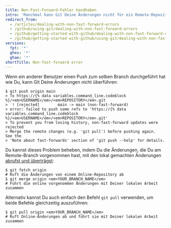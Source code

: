 ```yaml
---
title: Non-Fast-Forward-Fehler handhaben
intro: 'Manchmal kann Git Deine Änderungen nicht für ein Remote-Repository durchführen, ohne Commits zu verlieren. Wenn dieses Problem auftritt, wird Dein Push abgelehnt.'
redirect_from:
  - /articles/dealing-with-non-fast-forward-errors
  - /github/using-git/dealing-with-non-fast-forward-errors
  - /github/getting-started-with-github/dealing-with-non-fast-forward-errors
  - /github/getting-started-with-github/using-git/dealing-with-non-fast-forward-errors
versions:
  fpt: '*'
  ghes: '*'
  ghae: '*'
shortTitle: Non-fast-forward error
---
```


Wenn ein anderer Benutzer einen Push zum selben Branch durchgeführt hat wie Du, kann Git Deine Änderungen nicht überführen:

```shell
$ git push origin main
> To https://{% data variables.command_line.codeblock %}/<em>USERNAME</em>/<em>REPOSITORY</em>.git
>  ! [rejected]        main -> main (non-fast-forward)
> error: failed to push some refs to 'https://{% data variables.command_line.codeblock %}/<em>USERNAME</em>/<em>REPOSITORY</em>.git'
> To prevent you from losing history, non-fast-forward updates were rejected
> Merge the remote changes (e.g. 'git pull') before pushing again.  See the
> 'Note about fast-forwards' section of 'git push --help' for details.
```

Du kannst dieses Problem beheben, indem Du die Änderungen, die Du am Remote-Branch vorgenommen hast, mit den lokal gemachten Änderungen [abrufst und überträgst](/github/getting-started-with-github/getting-changes-from-a-remote-repository):

```shell
$ git fetch origin
# Ruft die Änderungen von einem Online-Repository ab
$ git merge origin <em>YOUR_BRANCH_NAME</em>
# Führt die online vorgenommen Änderungen mit Deiner lokalen Arbeit zusammen
```

Alternativ kannst Du auch einfach den Befehl `git pull` verwenden, um beide Befehle gleichzeitig auszuführen:

```shell
$ git pull origin <em>YOUR_BRANCH_NAME</em>
# Ruft Online-Änderungen ab und führt sie mit Deiner lokalen Arbeit zusammen
```
